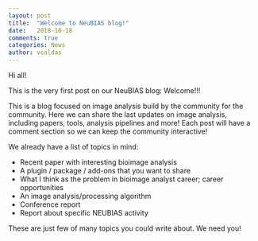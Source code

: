 ```yaml
---
layout: post
title:  "Welcome to NeuBIAS blog!"
date:   2018-10-18
comments: true
categories: News
author: vcaldas
---
```


Hi all!

This is the very first post on our NeuBIAS blog: Welcome!!!

This is a blog focused on image analysis build by the community for the community.
Here we can share the last updates on image analysis, including papers, tools, analysis pipelines and more! Each post will have a comment section so we can keep the community interactive!

<!-- more -->

We already have a list of topics in mind:
- Recent paper with interesting bioimage analysis
- A plugin / package / add-ons that you want to share
- What I think as the problem in bioimage analyst career; career opportunities
- An image analysis/processing algorithm
- Conference report
- Report about specific NEUBIAS activity

These are just few of many topics you could write about. We need you!



